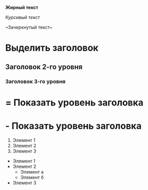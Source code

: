 **Жирный текст**

*Курсивый текст*

~Зачеркнутый текст~

# Выделить заголовок

## Заголовок 2-го уровня

### Заголовок 3-го уровня

# = Показать уровень заголовка

# - Показать уровень заголовка

1. Элемент 1
2. Элемент 2
3. Элемент 3

* Элемент 1
* Элемент 2
    * Элемент а
    * Элемент б
* Элемент 3
